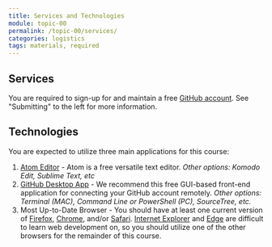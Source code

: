 ```yaml
---
title: Services and Technologies
module: topic-00
permalink: /topic-00/services/
categories: logistics
tags: materials, required
---
```


<div class="divider-heading"></div>


## Services
You are required to sign-up for and maintain a free [GitHub account](https://github.com/). See "Submitting" to the left for more information.


<div class="divider-pg"></div>


## Technologies
You are expected to utilize three main applications for this course:
1. [Atom Editor](https://atom.io/) - Atom is a free versatile text editor. _Other options: Komodo Edit, Sublime Text, etc_
2. [GitHub Desktop App](https://desktop.github.com/) - We recommend this free GUI-based front-end application for connecting your GitHub account remotely. _Other options: Terminal (MAC), Command Line or PowerShell (PC), SourceTree, etc._
3. Most Up-to-Date Browser - You should have at least one current version of [Firefox](https://www.mozilla.org/en-US/), [Chrome](https://www.google.com/chrome/), and/or [Safari](https://www.apple.com/safari/). [Internet Explorer](https://www.microsoft.com/en-us/download/internet-explorer.aspx) and [Edge](https://www.microsoft.com/en-us/windows/microsoft-edge) are difficult to learn web development on, so you should utilize one of the other browsers for the remainder of this course.
